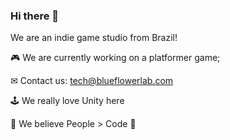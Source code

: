 ### Hi there 👋

We are an indie game studio from Brazil!

🎮 We are currently working on a platformer game;

✉ Contact us: <tech@blueflowerlab.com>

🕹 We really love Unity here

💛 We believe People > Code 💛

<!--
**blueflowerlabgames/blueflowerlabgames** is a ✨ _special_ ✨ repository because its `README.md` (this file) appears on your GitHub profile.
-->

